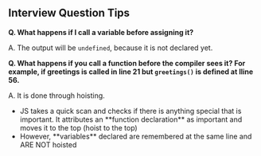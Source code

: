 ## Interview Question Tips

**Q. What happens if I call a variable before assigning it?**

A. The output will be `undefined`, because it is not declared yet.

**Q. What happens if you call a function before the compiler sees it? For example, if greetings is called in line 21 but `greetings()` is defined at lline 56.**

A. It is done through hoisting.
<ul>
<li>JS takes a quick scan and checks if there is anything special that is important. It attributes an **function declaration** as important and moves it to the top (hoist to the top)</li>
<li>However, **variables** declared are remembered at the same line and ARE NOT hoisted</li>
</ul>